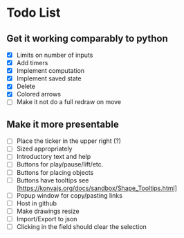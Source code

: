 # Todo List

## Get it working comparably to python

- [x] Limits on number of inputs
- [x] Add timers
- [x] Implement computation
- [x] Implement saved state
- [x] Delete
- [x] Colored arrows
- [ ] Make it not do a full redraw on move

## Make it more presentable

- [ ] Place the ticker in the upper right (?)
- [ ] Sized appropriately
- [ ] Introductory text and help
- [ ] Buttons for play/pause/lift/etc.
- [ ] Buttons for placing objects
- [ ] Buttons have tooltips see [https://konvajs.org/docs/sandbox/Shape_Tooltips.html]
- [ ] Popup window for copy/pasting links
- [ ] Host in github
- [ ] Make drawings resize
- [ ] Import/Export to json
- [ ] Clicking in the field should clear the selection
